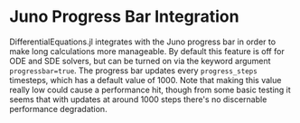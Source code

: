 # Juno Progress Bar Integration

DifferentialEquations.jl integrates with the Juno progress bar in order to make
long calculations more manageable. By default this feature is off for ODE and
SDE solvers, but can be turned on via the keyword argument `progressbar=true`.
The progress bar updates every `progress_steps` timesteps, which has a default
value of 1000. Note that making this value really low could cause a performance
hit, though from some basic testing it seems that with updates at around 1000 steps there's
no discernable performance degradation. 
